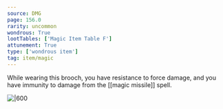 ```yaml
---
source: DMG
page: 156.0
rarity: uncommon
wondrous: True
lootTables: ['Magic Item Table F']
attunement: True
type: ['wondrous item']
tag: item/magic
---
```


While wearing this brooch, you have resistance to force damage, and you have immunity to damage from the [[magic missile]] spell.


![|600](https://5e.tools/img/items/DMG/Brooch%20of%20Shielding.jpg)